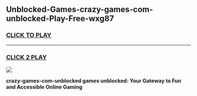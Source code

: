 
## Unblocked-Games-crazy-games-com-unblocked-Play-Free-wxg87
<h3>
<a href="https://premium76.site?title=crazy-games-com-unblocked&ref=23A">CLICK TO PLAY</a></h3>
<hr>

<h3>
<a href="https://premium76.site?title=crazy-games-com-unblocked&ref=23A">CLICK 2 PLAY</a>
  
</h3>

<a href="https://premium76.site?title=crazy-games-com-unblocked&ref=23A"><img src="https://clearcache.store/games.png"></a>


**crazy-games-com-unblocked games unblocked: Your Gateway to Fun and Accessible Online Gaming**
